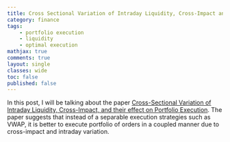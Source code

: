 ```yaml
---
title: Cross Sectional Variation of Intraday Liquidity, Cross-Impact and their Effect on Portfolio Execution
category: finance
tags: 
    - portfolio execution
    - liquidity
    - optimal execution
mathjax: true
comments: true
layout: single
classes: wide
toc: false
published: false
---
```


In this post, I will be talking about the paper [Cross-Sectional Variation of Intraday Liquidity, Cross-Impact, and their effect on Portfolio Execution][1]. The paper suggests that instead of a separable execution strategies such as VWAP, it is better to execute portfolio of orders in a coupled manner due to cross-impact and intraday variation. 




[1]: https://arxiv.org/pdf/1811.05524.pdf
